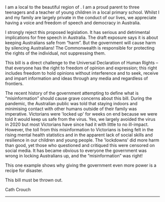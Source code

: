I am a local to the beautiful region of . I am a proud parent to three teenagers
and a teacher of young children in a local primary school. Whilst I and my family are largely
private in the conduct of our lives, we appreciate having a voice and freedom of speech and
democracy in Australia.

I strongly reject this proposed legislation. It has serious and detrimental implications for free
speech in Australia. The draft exposure says it is about keeping Australians safe from “harm”.
But the government will cause harm by silencing Australians! The Commonwealth is responsible
for protecting the rights of the individual, not suppressing them.

This bill is a direct challenge to the Universal Declaration of Human Rights – that everyone has
the right to freedom of opinion and expression; this right includes freedom to hold opinions
without interference and to seek, receive and impart information and ideas through any media
and regardless of frontiers.

The recent history of the government attempting to define what is “misinformation” should cause
grave concerns about this bill. During the pandemic, the Australian public was told that staying
indoors and minimising contact with other humans outside of their family was imperative.
Victorians were 'locked up' for weeks on end because we were told it would keep us safe from
the virus. Yes, we largely avoided the virus in 2020 but most Victorians have since had it with
little to no ill-impact. However, the toll from this misinformation to Victorians is being felt in the
rising mental health statistics and in the apparent lack of social skills and resilience in our
children and young people. The 'lockdowns' did more harm than good, yet those who
questioned and critiqued this were censored on social media. It has became obvious to
everyone the government was wrong in locking Australians up, and the “misinformation” was
right!

This one example shows why giving the government even more power is a recipe for disaster.

This bill must be thrown out.

Cath Crouch


-----

